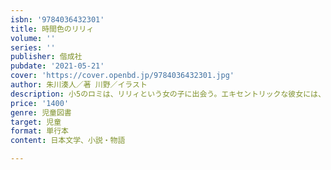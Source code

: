 ```yaml
---
isbn: '9784036432301'
title: 時間色のリリィ
volume: ''
series: ''
publisher: 偕成社
pubdate: '2021-05-21'
cover: 'https://cover.openbd.jp/9784036432301.jpg'
author: 朱川湊人／著 川野／イラスト
description: 小5のロミは、リリィという女の子に出会う。エキセントリックな彼女には、なにか目的があるらしい。直木賞作家の初の児童向け作品。
price: '1400'
genre: 児童図書
target: 児童
format: 単行本
content: 日本文学、小説・物語

---
```

